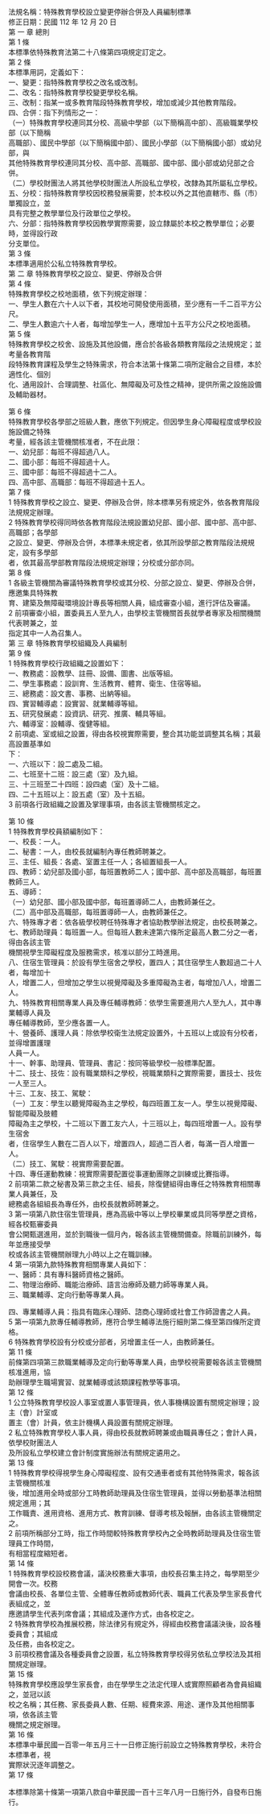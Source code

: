 法規名稱：特殊教育學校設立變更停辦合併及人員編制標準  
修正日期：民國 112 年 12 月 20 日  
第 一 章 總則  
第 1 條  
本標準依特殊教育法第二十八條第四項規定訂定之。  
第 2 條  
本標準用詞，定義如下：  
一、變更：指特殊教育學校之改名或改制。  
二、改名：指特殊教育學校變更學校名稱。  
三、改制：指某一或多教育階段特殊教育學校，增加或減少其他教育階段。  
四、合併：指下列情形之一：  
（一）特殊教育學校連同其分校、高級中學部（以下簡稱高中部）、高級職業學校部（以下簡稱  
高職部）、國民中學部（以下簡稱國中部）、國民小學部（以下簡稱國小部）或幼兒部，與  
其他特殊教育學校連同其分校、高中部、高職部、國中部、國小部或幼兒部之合併。  
（二）學校財團法人將其他學校財團法人所設私立學校，改隸為其所屬私立學校。  
五、分校：指特殊教育學校因校務發展需要，於本校以外之其他直轄市、縣（市）單獨設立，並  
具有完整之教學單位及行政單位之學校。  
六、分部：指特殊教育學校因教學實際需要，設立隸屬於本校之教學單位；必要時，並得設行政  
分支單位。  
第 3 條  
本標準適用於公私立特殊教育學校。  
第 二 章 特殊教育學校之設立、變更、停辦及合併  
第 4 條  
特殊教育學校之校地面積，依下列規定辦理：  
一、學生人數在六十人以下者，其校地可開發使用面積，至少應有一千二百平方公尺。  
二、學生人數逾六十人者，每增加學生一人，應增加十五平方公尺之校地面積。  
第 5 條  
特殊教育學校之校舍、設施及其他設備，應合於各級各類教育階段之法規規定；並考量各教育階  
段特殊教育課程及學生之特殊需求，符合本法第十條第二項所定融合之目標，本於適性化、個別  
化、通用設計、合理調整、社區化、無障礙及可及性之精神，提供所需之設施設備及輔助器材。  


第 6 條  
特殊教育學校各學部之班級人數，應依下列規定。但因學生身心障礙程度或學校設施設備之特殊  
考量，經各該主管機關核准者，不在此限：  
一、幼兒部：每班不得超過八人。  
二、國小部：每班不得超過十人。  
三、國中部：每班不得超過十二人。  
四、高中部、高職部：每班不得超過十五人。  
第 7 條  
1 特殊教育學校之設立、變更、停辦及合併，除本標準另有規定外，依各教育階段法規規定辦理。  
2 特殊教育學校得同時依各教育階段法規設置幼兒部、國小部、國中部、高中部、高職部；各學部  
之設立、變更、停辦及合併，本標準未規定者，依其所設學部之教育階段法規規定，設有多學部  
者，依其最高學部教育階段法規規定辦理；分校或分部亦同。  
第 8 條  
1 各級主管機關為審議特殊教育學校或其分校、分部之設立、變更、停辦及合併，應邀集具特殊教  
育、建築及無障礙環境設計專長等相關人員，組成審查小組，進行評估及審議。  
2 前項審查小組，置委員五人至九人，由學校主管機關首長就學者專家及相關機關代表聘兼之，並  
指定其中一人為召集人。  
第 三 章 特殊教育學校組織及人員編制  
第 9 條  
1 特殊教育學校行政組織之設置如下：  
一、教務處：設教學、註冊、設備、圖書、出版等組。  
二、學生事務處：設訓育、生活教育、體育、衛生、住宿等組。  
三、總務處：設文書、事務、出納等組。  
四、實習輔導處：設實習、就業輔導等組。  
五、研究發展處：設資訊、研究、推廣、輔具等組。  
六、輔導室：設輔導、復健等組。  
2 前項處、室或組之設置，得由各校視實際需要，整合其功能並調整其名稱；其最高設置基準如  
下：  
一、六班以下：設二處及二組。  
二、七班至十二班：設三處（室）及九組。  
三、十三班至二十四班：設四處（室）及十二組。  
四、二十五班以上：設五處（室）及十五組。  
3 前項各行政組織之設置及掌理事項，由各該主管機關核定之。  


第 10 條  
1 特殊教育學校員額編制如下：  
一、校長：一人。  
二、秘書：一人，由校長就編制內專任教師聘兼之。  
三、主任、組長：各處、室置主任一人；各組置組長一人。  
四、教師：幼兒部及國小部，每班置教師二人；國中部、高中部及高職部，每班置教師三人。  
五、導師：  
（一）幼兒部、國小部及國中部，每班置導師二人，由教師兼任之。  
（二）高中部及高職部，每班置導師一人，由教師兼任之。  
六、特殊專才者：依各級學校聘任特殊專才者協助教學辦法規定，由校長聘兼之。  
七、教師助理員：每班置一人。但每班人數未達第六條所定最高人數二分之一者，得由各該主管  
機關視學生障礙程度及服務需求，核准以部分工時進用。  
八、住宿生管理員：於設有學生宿舍之學校，置四人；其住宿學生人數超過二十人者，每增加十  
人，增置二人，但增加之學生以視覺障礙及多重障礙為主者，每增加八人，增置二人。  
九、特殊教育相關專業人員及專任輔導教師：依學生需要進用六人至九人，其中專業輔導人員及  
專任輔導教師，至少應各置一人。  
十、營養師、護理人員：除依學校衛生法規定設置外，十五班以上或設有分校者，並得增置護理  
人員一人。  
十一、幹事、助理員、管理員、書記：按同等級學校一般標準配置。  
十二、技士、技佐：設有職業類科之學校，視職業類科之實際需要，置技士、技佐一人至三人。  
十三、工友、技工、駕駛：  
（一）工友：學生以聽覺障礙為主之學校，每四班置工友一人。學生以視覺障礙、智能障礙及肢體  
障礙為主之學校，十二班以下置工友六人，十三班以上，每四班增置一人。設有學生宿舍  
者，住宿學生人數在二百人以下，增置四人，超過二百人者，每滿一百人增置一人。  
（二）技工、駕駛：視實際需要配置。  
十四、專任運動教練：視實際需要配置從事運動團隊之訓練或比賽指導。  
2 前項第二款之秘書及第三款之主任、組長，除復健組得由專任之特殊教育相關專業人員兼任，及  
總務處各組組長為專任外，由校長就教師聘兼之。  
3 第一項第八款住宿生管理員，應為高級中等以上學校畢業或具同等學歷之資格，經各校甄審委員  
會公開甄選進用，並於到職後一個月內，報各該主管機關備查。除職前訓練外，每年並應接受學  
校或各該主管機關辦理九小時以上之在職訓練。  
4 第一項第九款特殊教育相關專業人員如下：  
一、醫師：具有專科醫師資格之醫師。  
二、物理治療師、職能治療師、語言治療師及聽力師等專業人員。  
三、職業輔導、定向行動等專業人員。  


四、專業輔導人員：指具有臨床心理師、諮商心理師或社會工作師證書之人員。  
5 第一項第九款專任輔導教師，應符合學生輔導法施行細則第二條至第四條所定資格。  
6 特殊教育學校設有分校或分部者，另增置主任一人，由教師兼任。  
第 11 條  
前條第四項第三款職業輔導及定向行動等專業人員，由學校視需要報各該主管機關核准進用，協  
助辦理學生職場實習、就業輔導或該類課程教學等事項。  
第 12 條  
1 公立特殊教育學校設人事室或置人事管理員，依人事機構設置有關規定辦理；設主（會）計室或  
置主（會）計員，依主計機構人員設置有關規定辦理。  
2 私立特殊教育學校人事人員，得由校長就教師聘兼或由職員專任之；會計人員，依學校財團法人  
及所設私立學校建立會計制度實施辦法有關規定遴用之。  
第 13 條  
1 特殊教育學校得視學生身心障礙程度、設有交通車者或有其他特殊需求，報各該主管機關核准  
後，增加進用全時或部分工時教師助理員及住宿生管理員，並得以勞動基準法相關規定進用；其  
工作職責、進用資格、進用方式、教育訓練、督導考核及報酬，由各該主管機關定之。  
2 前項所稱部分工時，指工作時間較特殊教育學校內之全時教師助理員及住宿生管理員工作時間，  
有相當程度縮短者。  
第 14 條  
1 特殊教育學校設校務會議，議決校務重大事項，由校長召集主持之，每學期至少開會一次。校務  
會議由校長、各單位主管、全體專任教師或教師代表、職員工代表及學生家長會代表組成之，並  
應邀請學生代表列席會議；其組成及運作方式，由各校定之。  
2 特殊教育學校為推展校務，除法律另有規定外，得經由校務會議議決後，設各種委員會；其組成  
及任務，由各校定之。  
3 前項校務會議及各種委員會之設置，私立特殊教育學校得另依私立學校法及其相關規定辦理。  
第 15 條  
特殊教育學校應設學生家長會，由在學學生之法定代理人或實際照顧者為會員組織之，並冠以該  
校之名稱；其任務、家長委員人數、任期、經費來源、用途、運作及其他相關事項，依各該主管  
機關之規定辦理。  
第 16 條  
本標準中華民國一百零一年五月三十一日修正施行前設立之特殊教育學校，未符合本標準者，視  
實際狀況逐年調整之。  
第 17 條  


本標準除第十條第一項第八款自中華民國一百十三年八月一日施行外，自發布日施行。  


